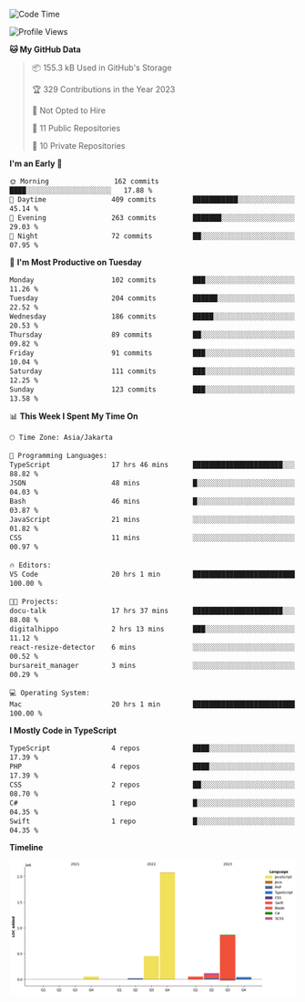 <!--START_SECTION:waka-->
![Code Time](http://img.shields.io/badge/Code%20Time-290%20hrs%2019%20mins-blue)

![Profile Views](http://img.shields.io/badge/Profile%20Views-0-blue)

**🐱 My GitHub Data** 

> 📦 155.3 kB Used in GitHub's Storage 
 > 
> 🏆 329 Contributions in the Year 2023
 > 
> 🚫 Not Opted to Hire
 > 
> 📜 11 Public Repositories 
 > 
> 🔑 10 Private Repositories 
 > 
**I'm an Early 🐤** 

```text
🌞 Morning                162 commits         ████░░░░░░░░░░░░░░░░░░░░░   17.88 % 
🌆 Daytime                409 commits         ███████████░░░░░░░░░░░░░░   45.14 % 
🌃 Evening                263 commits         ███████░░░░░░░░░░░░░░░░░░   29.03 % 
🌙 Night                  72 commits          ██░░░░░░░░░░░░░░░░░░░░░░░   07.95 % 
```
📅 **I'm Most Productive on Tuesday** 

```text
Monday                   102 commits         ███░░░░░░░░░░░░░░░░░░░░░░   11.26 % 
Tuesday                  204 commits         ██████░░░░░░░░░░░░░░░░░░░   22.52 % 
Wednesday                186 commits         █████░░░░░░░░░░░░░░░░░░░░   20.53 % 
Thursday                 89 commits          ██░░░░░░░░░░░░░░░░░░░░░░░   09.82 % 
Friday                   91 commits          ███░░░░░░░░░░░░░░░░░░░░░░   10.04 % 
Saturday                 111 commits         ███░░░░░░░░░░░░░░░░░░░░░░   12.25 % 
Sunday                   123 commits         ███░░░░░░░░░░░░░░░░░░░░░░   13.58 % 
```


📊 **This Week I Spent My Time On** 

```text
🕑︎ Time Zone: Asia/Jakarta

💬 Programming Languages: 
TypeScript               17 hrs 46 mins      ██████████████████████░░░   88.82 % 
JSON                     48 mins             █░░░░░░░░░░░░░░░░░░░░░░░░   04.03 % 
Bash                     46 mins             █░░░░░░░░░░░░░░░░░░░░░░░░   03.87 % 
JavaScript               21 mins             ░░░░░░░░░░░░░░░░░░░░░░░░░   01.82 % 
CSS                      11 mins             ░░░░░░░░░░░░░░░░░░░░░░░░░   00.97 % 

🔥 Editors: 
VS Code                  20 hrs 1 min        █████████████████████████   100.00 % 

🐱‍💻 Projects: 
docu-talk                17 hrs 37 mins      ██████████████████████░░░   88.08 % 
digitalhippo             2 hrs 13 mins       ███░░░░░░░░░░░░░░░░░░░░░░   11.12 % 
react-resize-detector    6 mins              ░░░░░░░░░░░░░░░░░░░░░░░░░   00.52 % 
bursareit_manager        3 mins              ░░░░░░░░░░░░░░░░░░░░░░░░░   00.29 % 

💻 Operating System: 
Mac                      20 hrs 1 min        █████████████████████████   100.00 % 
```

**I Mostly Code in TypeScript** 

```text
TypeScript               4 repos             ████░░░░░░░░░░░░░░░░░░░░░   17.39 % 
PHP                      4 repos             ████░░░░░░░░░░░░░░░░░░░░░   17.39 % 
CSS                      2 repos             ██░░░░░░░░░░░░░░░░░░░░░░░   08.70 % 
C#                       1 repo              █░░░░░░░░░░░░░░░░░░░░░░░░   04.35 % 
Swift                    1 repo              █░░░░░░░░░░░░░░░░░░░░░░░░   04.35 % 
```



**Timeline**

![Lines of Code chart](https://raw.githubusercontent.com/brstreet2/brstreet2/main/assets/bar_graph.png)


<!--END_SECTION:waka-->
